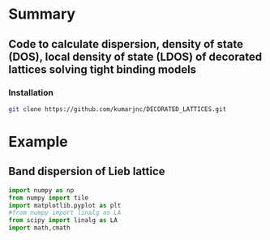 # Summary 
## Code to calculate dispersion, density of state (DOS), local density of state (LDOS) of decorated lattices solving tight binding models

### Installation
```bash
git clone https://github.com/kumarjnc/DECORATED_LATTICES.git
```

# Example
## Band dispersion of Lieb lattice
```python
import numpy as np 
from numpy import tile
import matplotlib.pyplot as plt
#from numpy import linalg as LA
from scipy import linalg as LA
import math,cmath
``` 
